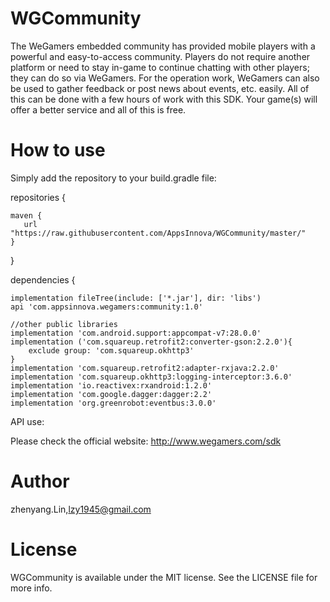 # WGCommunity
The WeGamers embedded community has provided mobile players with a powerful and easy-to-access community. Players do not require another platform or need to stay in-game to continue chatting with other players; they can do so via WeGamers. For the operation work, WeGamers can also be used to gather feedback or post news about events, etc. easily. All of this can be done with a few hours of work with this SDK. Your game(s) will offer a better service and all of this is free.

# How to use

Simply add the repository to your build.gradle file:

repositories {

    maven {
       url "https://raw.githubusercontent.com/AppsInnova/WGCommunity/master/"
    }

}

dependencies {

    implementation fileTree(include: ['*.jar'], dir: 'libs')
    api 'com.appsinnova.wegamers:community:1.0'

    //other public libraries
    implementation 'com.android.support:appcompat-v7:28.0.0'
    implementation ('com.squareup.retrofit2:converter-gson:2.2.0'){
        exclude group: 'com.squareup.okhttp3'
    }
    implementation 'com.squareup.retrofit2:adapter-rxjava:2.2.0'
    implementation 'com.squareup.okhttp3:logging-interceptor:3.6.0'
    implementation 'io.reactivex:rxandroid:1.2.0'
    implementation 'com.google.dagger:dagger:2.2'
    implementation 'org.greenrobot:eventbus:3.0.0'

API use:

Please check the official website: http://www.wegamers.com/sdk

# Author
zhenyang.Lin,lzy1945@gmail.com

# License
WGCommunity is available under the MIT license. See the LICENSE file for more info.

